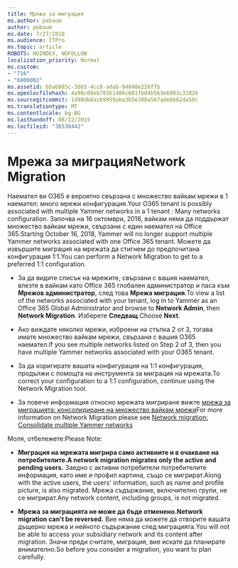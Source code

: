 ```yaml
---
title: Мрежа за миграция
ms.author: pebaum
author: pebaum
ms.date: 7/27/2018
ms.audience: ITPro
ms.topic: article
ROBOTS: NOINDEX, NOFOLLOW
localization_priority: Normal
ms.custom:
- "716"
- "6000002"
ms.assetid: b5ab885c-3803-4cc8-adab-94848e226ffb
ms.openlocfilehash: 4a98c08eb785b1406c661fb84b5b3e6981c31826
ms.sourcegitcommit: 1d98db8acb9959aba3b5e308a567ade6b62da56c
ms.translationtype: MT
ms.contentlocale: bg-BG
ms.lasthandoff: 08/22/2019
ms.locfileid: "36538442"
---
```

# <a name="network-migration"></a><span data-ttu-id="b9394-102">Мрежа за миграция</span><span class="sxs-lookup"><span data-stu-id="b9394-102">Network Migration</span></span>

<span data-ttu-id="b9394-103">Наемател ви O365 е вероятно свързана с множество вайкам мрежи в 1 наемател: много мрежи конфигурация.</span><span class="sxs-lookup"><span data-stu-id="b9394-103">Your O365 tenant is possibly associated with multiple Yammer networks in a 1 tenant : Many networks configuration.</span></span> <span data-ttu-id="b9394-104">Започва на 16 октомври, 2018, вайкам няма да поддържат множество вайкам мрежи, свързани с един наемател на Office 365.</span><span class="sxs-lookup"><span data-stu-id="b9394-104">Starting October 16, 2018, Yammer will no longer support multiple Yammer networks associated with one Office 365 tenant.</span></span> <span data-ttu-id="b9394-105">Можете да извършите миграция на мрежата да стигнем до предпочитана конфигурация 1:1.</span><span class="sxs-lookup"><span data-stu-id="b9394-105">You can perform a Network Migration to get to a preferred 1:1 configuration.</span></span>
  
- <span data-ttu-id="b9394-106">За да видите списък на мрежите, свързани с вашия наемател, влезте в вайкам като Office 365 глобален администратор и паса към **Мрежов администратор**, след това **Мрежа миграция**.</span><span class="sxs-lookup"><span data-stu-id="b9394-106">To view a list of the networks associated with your tenant, log in to Yammer as an Office 365 Global Administrator and browse to **Network Admin**, then **Network Migration**.</span></span> <span data-ttu-id="b9394-107">Изберете **Следващ**.</span><span class="sxs-lookup"><span data-stu-id="b9394-107">Choose **Next**.</span></span>

- <span data-ttu-id="b9394-108">Ако виждате няколко мрежи, изброени на стъпка 2 от 3, тогава имате множество вайкам мрежи, свързани с вашия O365 наемател.</span><span class="sxs-lookup"><span data-stu-id="b9394-108">If you see multiple networks listed on Step 2 of 3, then you have multiple Yammer networks associated with your O365 tenant.</span></span>

- <span data-ttu-id="b9394-109">За да коригирате вашата конфигурация на 1:1 конфигурация, продължи с помощта на инструмента за миграция на мрежата.</span><span class="sxs-lookup"><span data-stu-id="b9394-109">To correct your configuration to a 1:1 configuration, continue using the Network Migration tool.</span></span>

- <span data-ttu-id="b9394-110">За повече информация относно мрежата мигриране вижте [мрежа за миграцията: консолидиране на множество вайкам мрежи](https://support.office.com/article/a22c1b20-9231-4ce2-a916-392b1056d002)</span><span class="sxs-lookup"><span data-stu-id="b9394-110">For more information on Network Migration please see [Network migration: Consolidate multiple Yammer networks](https://support.office.com/article/a22c1b20-9231-4ce2-a916-392b1056d002)</span></span>

<span data-ttu-id="b9394-111">Моля, отбележете:</span><span class="sxs-lookup"><span data-stu-id="b9394-111">Please Note:</span></span>
  
- <span data-ttu-id="b9394-112">**Миграция на мрежата мигрира само активните и в очакване на потребителите.**</span><span class="sxs-lookup"><span data-stu-id="b9394-112">**A network migration migrates only the active and pending users.**</span></span> <span data-ttu-id="b9394-113">Заедно с активни потребители потребителите информация, като име и профил картина, също се мигрират.</span><span class="sxs-lookup"><span data-stu-id="b9394-113">Along with the active users, the users' information, such as name and profile picture, is also migrated.</span></span> <span data-ttu-id="b9394-114">Мрежа съдържание, включително групи, не се мигрират.</span><span class="sxs-lookup"><span data-stu-id="b9394-114">Any network content, including groups, is not migrated.</span></span>

- <span data-ttu-id="b9394-115">**Мрежа за миграцията не може да бъде отменено.**</span><span class="sxs-lookup"><span data-stu-id="b9394-115">**Network migration can't be reversed.**</span></span> <span data-ttu-id="b9394-116">Вие няма да можете да отворите вашата дъщерно мрежа и нейното съдържание след миграцията.</span><span class="sxs-lookup"><span data-stu-id="b9394-116">You will not be able to access your subsidiary network and its content after migration.</span></span> <span data-ttu-id="b9394-117">Значи преди считате, миграция, вие искате да планирате внимателно.</span><span class="sxs-lookup"><span data-stu-id="b9394-117">So before you consider a migration, you want to plan carefully.</span></span>
